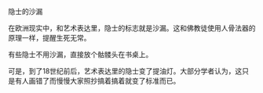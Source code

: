 隐士的沙漏

在欧洲现实中，和艺术表达里，隐士的标志就是沙漏。这和佛教徒使用人骨法器的原理一样，提醒生死无常。

有些隐士不用沙漏，直接放个骷髅头在书桌上。

可是，到了18世纪前后，艺术表达里的隐士变了提油灯。大部分学者认为，这只是有人画错了而慢慢大家照抄搞着搞着就变了标准而已。 ​​​​
